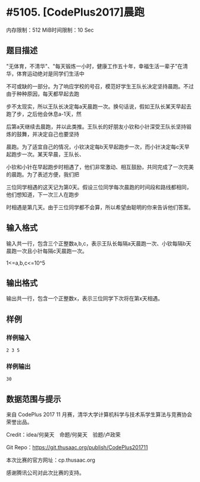 # #5105. [CodePlus2017]晨跑

内存限制：512 MiB时间限制：10 Sec

## 题目描述

"无体育，不清华"、"每天锻炼一小时，健康工作五十年，幸福生活一辈子"在清华，体育运动绝对是同学们生活中

不可或缺的一部分。为了响应学校的号召，模范好学生王队长决定坚持晨跑。不过由于种种原因，每天都早起去跑

步不太现实，所以王队长决定每a天晨跑一次。换句话说，假如王队长某天早起去跑了步，之后他会休息a-1天，然

后第a天继续去晨跑，并以此类推。王队长的好朋友小钦和小针深受王队长坚持锻炼的鼓舞，并决定自己也要坚持

晨跑。为了适宜自己的情况，小钦决定每b天早起跑步一次，而小针决定每c天早起跑步一次。某天早晨，王队长、

小钦和小针在早起跑步时相遇了，他们非常激动、相互鼓励，共同完成了一次完美的晨跑。为了表述方便，我们把

三位同学相遇的这天记为第0天。假设三位同学每次晨跑的时间段和路线都相同，他们想知道，下一次三人在跑步

时相遇是第几天。由于三位同学都不会算，所以希望由聪明的你来告诉他们答案。

## 输入格式

输入共一行，包含三个正整数a,b,c，表示王队长每隔a天晨跑一次、小钦每隔b天晨跑一次且小针每隔c天晨跑一次。

1<=a,b,c<=10^5

## 输出格式

输出共一行，包含一个正整数x，表示三位同学下次将在第x天相遇。

## 样例

### 样例输入

    
    2 3 5
    

### 样例输出

    
    30
    

## 数据范围与提示

来自 CodePlus 2017 11 月赛，清华大学计算机科学与技术系学生算法与竞赛协会 荣誉出品。

Credit：idea/何昊天　命题/何昊天　验题/卢政荣

Git Repo：https://git.thusaac.org/publish/CodePlus201711

本次比赛的官方网址：cp.thusaac.org

感谢腾讯公司对此次比赛的支持。
